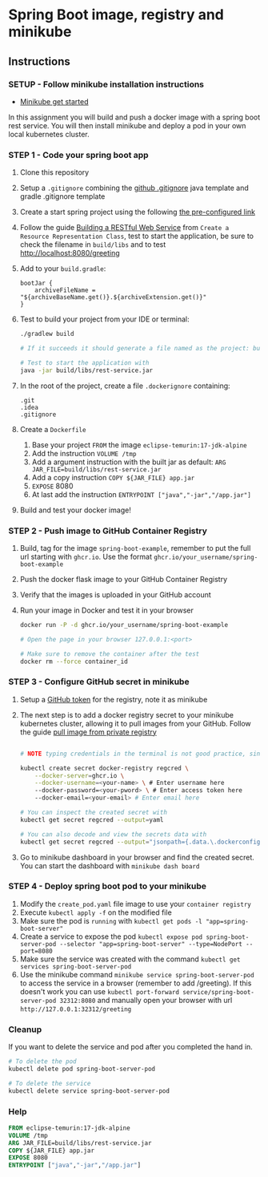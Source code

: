 # Spring Boot image, registry and minikube

## Instructions

### SETUP - Follow minikube installation instructions

* [Minikube get started](https://minikube.sigs.k8s.io/docs/start/)

In this assignment you will build and push a docker image with a spring boot rest service. You will then install minikube and deploy a pod in your own local kubernetes cluster.

### STEP 1 - Code your spring boot app

1. Clone this repository
2. Setup a `.gitignore` combining the [github .gitignore](https://github.com/github/gitignore) java template and gradle .gitignore template
3. Create a start spring project using the following [the pre-configured link](https://start.spring.io/#!type=gradle-project&groupId=com.example&artifactId=rest-service&name=rest-service&description=Demo%20project%20for%20Spring%20Boot&packageName=com.example.rest-service&dependencies=web)
4. Follow the guide [Building a RESTful Web Service](https://spring.io/guides/gs/rest-service/#scratch) from `Create a Resource Representation Class`, test to start the application, be sure to check the filename in `build/libs` and to test <http://localhost:8080/greeting>

5. Add to your `build.gradle`:

    ```text
    bootJar {
        archiveFileName = "${archiveBaseName.get()}.${archiveExtension.get()}"
    }
    ```

6. Test to build your project from your IDE or terminal:

    ```bash
    ./gradlew build

    # If it succeeds it should generate a file named as the project: build/libs/rest-service.jar

    # Test to start the application with
    java -jar build/libs/rest-service.jar
    ```

7. In the root of the project, create a file `.dockerignore` containing:

    ```text
    .git
    .idea
    .gitignore
    ```

8. Create a `Dockerfile`
    1. Base your project `FROM` the image `eclipse-temurin:17-jdk-alpine`
    2. Add the instruction `VOLUME /tmp`
    3. Add a argument instruction with the built jar as default: `ARG JAR_FILE=build/libs/rest-service.jar`
    4. Add a copy instruction `COPY ${JAR_FILE} app.jar`
    6. `EXPOSE` 8080
    8. At last add the instruction `ENTRYPOINT ["java","-jar","/app.jar"]`

9. Build and test your docker image!

### STEP 2 - Push image to GitHub Container Registry

1. Build, tag for the image `spring-boot-example`, remember to put the full url starting with `ghcr.io`. Use the format `ghcr.io/your_username/spring-boot-example`
2. Push the docker flask image to your GitHub Container Registry
3. Verify that the images is uploaded in your GitHub account
4. Run your image in Docker and test it in your browser

    ```bash
    docker run -P -d ghcr.io/your_username/spring-boot-example

    # Open the page in your browser 127.0.0.1:<port>

    # Make sure to remove the container after the test
    docker rm --force container_id
    ```

### STEP 3 - Configure GitHub secret in minikube

1. Setup a [GitHub token](https://github.com/settings/tokens/new?scopes=read:packages) for the registry, note it as minikube
2. The next step is to add a docker registry secret to your minikube kubernetes cluster, allowing it to pull images from your GitHub. Follow the guide [pull image from private registry](https://kubernetes.io/docs/tasks/configure-pod-container/pull-image-private-registry/#create-a-secret-by-providing-credentials-on-the-command-line)

    ```bash

    # NOTE typing credentials in the terminal is not good practice, since the access token can be retrieved e.g from history, the guide has another method "Create a Secret based on existing Docker credentials" that could be used on some setups. You can also set a space before the command in linux/max to avoid saving it in the history.

    kubectl create secret docker-registry regcred \
        --docker-server=ghcr.io \
        --docker-username=<your-name> \ # Enter username here
        --docker-password=<your-pword> \ # Enter access token here
        --docker-email=<your-email> # Enter email here

    # You can inspect the created secret with
    kubectl get secret regcred --output=yaml

    # You can also decode and view the secrets data with
    kubectl get secret regcred --output="jsonpath={.data.\.dockerconfigjson}" | base64 --decode
    ```

3. Go to minikube dashboard in your browser and find the created secret. You can start the dashboard with `minikube dash
board`

### STEP 4 - Deploy spring boot pod to your minikube

1. Modify the `create_pod.yaml` file image to use your `container registry`
2. Execute `kubectl apply -f` on the modified file
3. Make sure the pod is `running` with `kubectl get pods -l "app=spring-boot-server"`
4. Create a service to expose the pod `kubectl expose pod spring-boot-server-pod --selector "app=spring-boot-server" --type=NodePort --port=8080`
5. Make sure the service was created with the command `kubectl get services spring-boot-server-pod`
6. Use the minikube command `minikube service spring-boot-server-pod` to access the service in a browser (remember to add /greeting). If this doesn't work you can use `kubectl port-forward service/spring-boot-server-pod 32312:8080` and manually open your browser with url `http://127.0.0.1:32312/greeting`

### Cleanup

If you want to delete the service and pod after you completed the hand in.

```bash
# To delete the pod
kubectl delete pod spring-boot-server-pod

# To delete the service
kubectl delete service spring-boot-server-pod
```

### Help

```Dockerfile
FROM eclipse-temurin:17-jdk-alpine
VOLUME /tmp
ARG JAR_FILE=build/libs/rest-service.jar
COPY ${JAR_FILE} app.jar
EXPOSE 8080
ENTRYPOINT ["java","-jar","/app.jar"]
```
